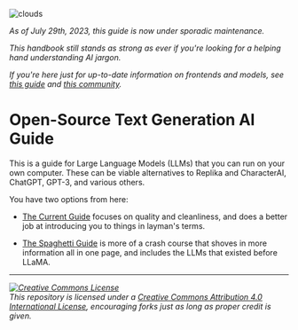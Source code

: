 ![clouds](https://user-images.githubusercontent.com/55674863/233225413-72efd34a-1cfa-4f49-b100-01d6c40287ec.jpg)

*As of July 29th, 2023, this guide is now under sporadic maintenance.*

*This handbook still stands as strong as ever if you're looking for a helping hand understanding AI jargon.*

*If you're here just for up-to-date information on frontends and models, see [this guide](https://github.com/underlines/awesome-marketing-datascience/blob/master/README.md) and [this community](https://old.reddit.com/r/LocalLLaMA/).*

# Open-Source Text Generation AI Guide

This is a guide for Large Language Models (LLMs) that you can run on your own computer. These can be viable alternatives to Replika and CharacterAI, ChatGPT, GPT-3, and various others.

You have two options from here:

- [The Current Guide](https://github.com/Crataco/ai-guide/blob/main/guide/frontends.md) focuses on quality and cleanliness, and does a better job at introducing you to things in layman's terms.
 
- [The Spaghetti Guide](https://github.com/Crataco/ai-guide/blob/main/guide/original.md) is more of a crash course that shoves in more information all in one page, and includes the LLMs that existed before LLaMA.

* * *

_<a rel="license" href="http://creativecommons.org/licenses/by/4.0/"><img alt="Creative Commons License" style="border-width:0" src="https://i.creativecommons.org/l/by/4.0/88x31.png" /></a><br />This repository is licensed under a <a rel="license" href="http://creativecommons.org/licenses/by/4.0/">Creative Commons Attribution 4.0 International License</a>, encouraging forks just as long as proper credit is given._
